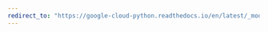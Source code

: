 ```yaml
---
redirect_to: "https://google-cloud-python.readthedocs.io/en/latest/_modules/google/cloud/bigtable/instance.html"
---
```


